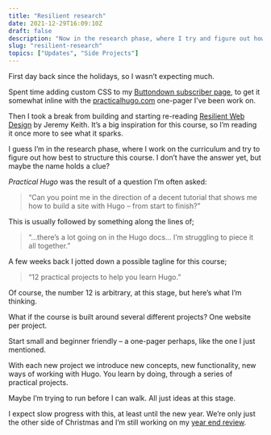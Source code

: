 ```yaml
---
title: "Resilient research"
date: 2021-12-29T16:09:10Z
draft: false
description: "Now in the research phase, where I try and figure out how best to structure this course. I don’t have the answer yet, maybe the name holds a clue?"
slug: "resilient-research"
topics: ["Updates", "Side Projects"]
---
```


First day back since the holidays, so I wasn’t expecting much. 

Spent time adding custom CSS to my [Buttondown subscriber page](https://buttondown.email/practicalhugo), to get it somewhat inline with the [practicalhugo.com](http://practicalhugo.com) one-pager I’ve been work on. 

Then I took a break from building and starting re-reading [Resilient Web Design](https://resilientwebdesign.com/) by Jeremy Keith. It’s a big inspiration for this course, so I’m reading it once more to see what it sparks.

I guess I’m in the research phase, where I work on the curriculum and try to figure out how best to structure this course. I don’t have the answer yet, but maybe the name holds a clue?  

*Practical Hugo* was the result of a question I’m often asked: 

> “Can you point me in the direction of a decent tutorial that shows me how to build a site with Hugo – from start to finish?” 
 
This is usually followed by something along the lines of; 

> “...there’s a lot going on in the Hugo docs... I’m struggling to piece it all together.”

A few weeks back I jotted down a possible tagline for this course; 

> “12 practical projects to help you learn Hugo.”

Of course, the number 12 is arbitrary, at this stage, but here’s what I’m thinking.

What if the course is built around several different projects? One website per project.

Start small and beginner friendly – a one-pager perhaps, like the one I just mentioned. 

With each new project we introduce new concepts, new functionality, new ways of working with Hugo. You learn by doing, through a series of practical projects.

Maybe I’m trying to run before I can walk. All just ideas at this stage.

I expect slow progress with this, at least until the new year. We’re only just the other side of Christmas and I’m still working on my [year end review](/topics/year-in-review/).
